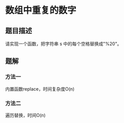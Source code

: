 # 数组中重复的数字

## 题目描述

请实现一个函数，把字符串 s 中的每个空格替换成"%20"。

## 题解

### 方法一

内置函数replace，时间复杂度O(n)

### 方法二

遍历替换，时间O(n)
